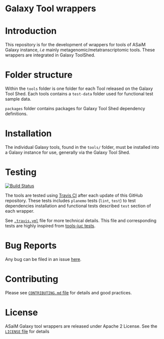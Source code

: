 Galaxy Tool wrappers
====================

# Introduction

This repository is for the development of wrappers for tools of ASaiM Galaxy instance, *i.e* mainly metagenomic/metatranscriptomic tools. These wrappers are integrated in Galaxy ToolShed.

# Folder structure

Within the `tools` folder is one folder for each Tool released on the Galaxy Tool Shed. Each tools contains a `test-data` folder used for functional test sample data.

`packages` folder contains packages for Galaxy Tool Shed dependency definitions.

# Installation

The individual Galaxy tools, found in the `tools/` folder, must be installed into a Galaxy instance for use, generally via the Galaxy Tool Shed.

# Testing

[![Build Status](https://travis-ci.org/ASaiM/galaxytools.svg)](https://travis-ci.org/ASaiM/galaxytools)

The tools are tested using [Travis CI](https://travis-ci.org/) after each update of this GitHub repository. These tests includes `planemo` tests (`lint`, `test`) to test dependencies installation and functional tests described `test` section of each wrapper.

See [`.travis.yml`](https://raw.githubusercontent.com/ASaiM/galaxytools/master/.travis.yml) file for more technical details. This file and corresponding tests are highly inspired from [tools-iuc tests](https://github.com/galaxyproject/tools-iuc).

# Bug Reports

Any bug can be filed in an issue [here](https://github.com/ASaiM/galaxytools/issues).

# Contributing

Please see [`CONTRIBUTING.md` file](https://github.com/ASaiM/galaxytools/blob/master/CONTRIBUTING.md) for details and good practices.

# License

ASaiM Galaxy tool wrappers are released under Apache 2 License. See the [`LICENSE` file](https://github.com/ASaiM/galaxytools/blob/master/LICENSE) for details
